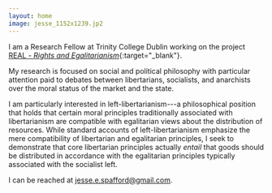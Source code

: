 ```yaml
---
layout: home
image: jesse_1152x1239.jp2
---
```


I am a Research Fellow at Trinity College Dublin working on the project [REAL - _Rights and Egalitarianism_](https://www.tcd.ie/Philosophy/assets/pdfs/phd2019.pdf){:target="_blank"}. 

My research is focused on social and political philosophy with particular attention paid to debates between libertarians, socialists, and anarchists over the moral status of the market and the state.

I am particularly interested in left-libertarianism---a philosophical position that holds that certain moral principles traditionally associated with libertarianism are compatible with egalitarian views about the distribution of resources. While standard accounts of left-libertarianism emphasize the mere compatibility of libertarian and egalitarian principles, I seek to demonstrate that core libertarian principles actually _entail_ that goods should be distributed in accordance with the egalitarian principles typically associated with the socialist left.

I can be reached at jesse.e.spafford@gmail.com.
